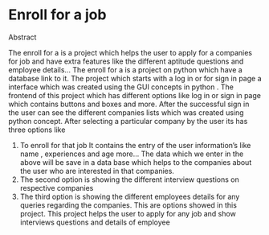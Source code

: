 # Enroll for a job

Abstract

The enroll for a is a project which helps the user to apply for a companies for job and have extra features like the different aptitude questions and employee details… 
The enroll for a is a project on python which have a database link to it. The project which starts with a log in or for sign in page a interface which was created using the GUI concepts in python .
The frontend of this project which has different options like log in or sign in page which contains buttons and boxes and more.
After the successful sign in the user can see the different companies lists which was created using python concept. After selecting a particular company by the user its has three options like 
1. To enroll for that job It contains the entry of the user information’s like name , experiences and age more… The data which we enter in the above will be save in a data base which helps to the companies about the user who are interested in that companies. 
2. The second option is showing the different interview questions on respective companies 
3. The third option is showing the different employees details for any queries regarding the companies.
This are options showed in this project. This project helps the user to apply for any job and show interviews questions and details of employee
